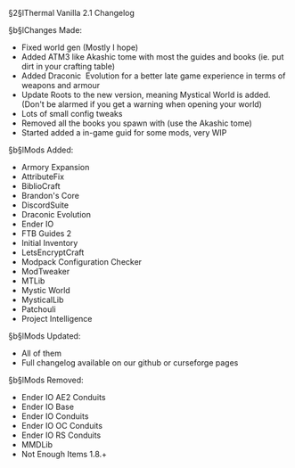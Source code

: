 §2§lThermal Vanilla 2.1 Changelog

§b§lChanges Made:
* Fixed world gen (Mostly I hope)
* Added ATM3 like Akashic tome with most the guides and books (ie. put dirt in your crafting table)
* Added Draconic  Evolution for a better late game experience in terms of weapons and armour
* Update Roots to the new version, meaning Mystical World is added. (Don't be alarmed if you get a warning when opening your world)
* Lots of small config tweaks
* Removed all the books you spawn with (use the Akashic tome)
* Started added a in-game guid for some mods, very WIP

§b§lMods Added:
* Armory Expansion
* AttributeFix
* BiblioCraft
* Brandon's Core
* DiscordSuite
* Draconic Evolution
* Ender IO
* FTB Guides 2
* Initial Inventory
* LetsEncryptCraft
* Modpack Configuration Checker
* ModTweaker
* MTLib
* Mystic World
* MysticalLib
* Patchouli
* Project Intelligence

§b§lMods Updated:
* All of them
* Full changelog available on our github or curseforge pages

§b§lMods Removed:
* Ender IO AE2 Conduits
* Ender IO Base
* Ender IO Conduits
* Ender IO OC Conduits
* Ender IO RS Conduits
* MMDLib
* Not Enough Items 1.8.+

